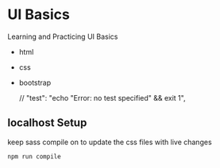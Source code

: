 # UI Basics

Learning and Practicing UI Basics

- html
- css
- bootstrap

  // "test": "echo \"Error: no test specified\" && exit 1",

## localhost Setup

keep sass compile on to update the css files with live changes

```
npm run compile
```
